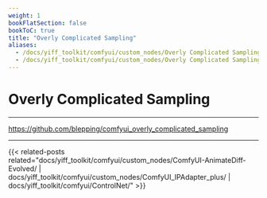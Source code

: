 ```yaml
---
weight: 1
bookFlatSection: false
bookToC: true
title: "Overly Complicated Sampling"
aliases:
  - /docs/yiff_toolkit/comfyui/custom_nodes/Overly Complicated Sampling/
  - /docs/yiff_toolkit/comfyui/custom_nodes/Overly Complicated Sampling
---
```


<!--markdownlint-disable MD025 MD033 MD038 -->

# Overly Complicated Sampling

---

<https://github.com/blepping/comfyui_overly_complicated_sampling>

---

{{< related-posts related="docs/yiff_toolkit/comfyui/custom_nodes/ComfyUI-AnimateDiff-Evolved/ | docs/yiff_toolkit/comfyui/custom_nodes/ComfyUI_IPAdapter_plus/ | docs/yiff_toolkit/comfyui/ControlNet/" >}}
